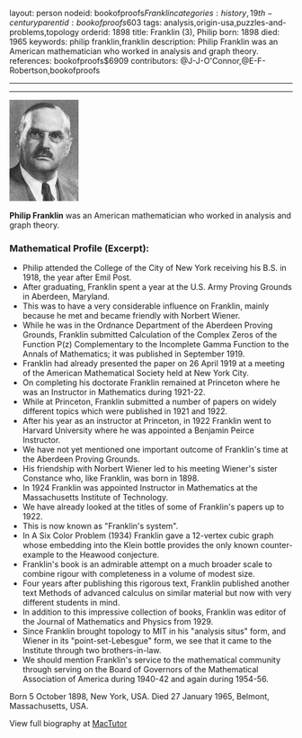 layout: person
nodeid: bookofproofs$Franklin
categories: history,19th-century
parentid: bookofproofs$603
tags: analysis,origin-usa,puzzles-and-problems,topology
orderid: 1898
title: Franklin (3), Philip
born: 1898
died: 1965
keywords: philip franklin,franklin
description: Philip Franklin was an American mathematician who worked in analysis and graph theory.
references: bookofproofs$6909
contributors: @J-J-O'Connor,@E-F-Robertson,bookofproofs

---



---

![Franklin.jpg](https://github.com/bookofproofs/bookofproofs.github.io/blob/main/_sources/_assets/images/portraits/Franklin.jpg?raw=true)

**Philip Franklin**  was an American mathematician who worked in analysis and graph theory.

### Mathematical Profile (Excerpt):
* Philip attended the College of the City of New York receiving his B.S. in 1918, the year after Emil Post.
* After graduating, Franklin spent a year at the U.S. Army Proving Grounds in Aberdeen, Maryland.
* This was to have a very considerable influence on Franklin, mainly because he met and became friendly with Norbert Wiener.
* While he was in the Ordnance Department of the Aberdeen Proving Grounds, Franklin submitted Calculation of the Complex Zeros of the Function P(z) Complementary to the Incomplete Gamma Function to the Annals of Mathematics; it was published in September 1919.
* Franklin had already presented the paper on 26 April 1919 at a meeting of the American Mathematical Society held at New York City.
* On completing his doctorate Franklin remained at Princeton where he was an Instructor in Mathematics during 1921-22.
* While at Princeton, Franklin submitted a number of papers on widely different topics which were published in 1921 and 1922.
* After his year as an instructor at Princeton, in 1922 Franklin went to Harvard University where he was appointed a Benjamin Peirce Instructor.
* We have not yet mentioned one important outcome of Franklin's time at the Aberdeen Proving Grounds.
* His friendship with Norbert Wiener led to his meeting Wiener's sister Constance who, like Franklin, was born in 1898.
* In 1924 Franklin was appointed Instructor in Mathematics at the Massachusetts Institute of Technology.
* We have already looked at the titles of some of Franklin's papers up to 1922.
* This is now known as "Franklin's system".
* In A Six Color Problem (1934) Franklin gave a 12-vertex cubic graph whose embedding into the Klein bottle provides the only known counter-example to the Heawood conjecture.
* Franklin's book is an admirable attempt on a much broader scale to combine rigour with completeness in a volume of modest size.
* Four years after publishing this rigorous text, Franklin published another text Methods of advanced calculus on similar material but now with very different students in mind.
* In addition to this impressive collection of books, Franklin was editor of the Journal of Mathematics and Physics from 1929.
* Since Franklin brought topology to MIT in his "analysis situs" form, and Wiener in its "point-set-Lebesgue" form, we see that it came to the Institute through two brothers-in-law.
* We should mention Franklin's service to the mathematical community through serving on the Board of Governors of the Mathematical Association of America during 1940-42 and again during 1954-56.

Born 5 October 1898, New York, USA. Died 27 January 1965, Belmont, Massachusetts, USA.

View full biography at [MacTutor](https://mathshistory.st-andrews.ac.uk/Biographies/Franklin/)

